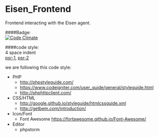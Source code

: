 # Eisen_Frontend
Frontend interacting with the Eisen agent.

####Badge:  
[![Code Climate](https://codeclimate.com/repos/56a62c2dd078df0fb201ebb9/badges/465da1a8c5e08ba742c3/gpa.svg)](https://codeclimate.com/repos/56a62c2dd078df0fb201ebb9/feed)

####code style:  
4 space indent  
[psr-1](http://www.php-fig.org/psr/psr-1/), [psr-2](http://www.php-fig.org/psr/psr-1/)

we are following this code style:  
- PHP  
  - http://phpstyleguide.com/
  - https://www.codeigniter.com/user_guide/general/styleguide.html
  - http://phphttpclient.com/
- CSS/HTML
  - http://google.github.io/styleguide/htmlcssguide.xml
  - http://getbem.com/introduction/
- Icon/Font
  - Font Awesome https://fortawesome.github.io/Font-Awesome/
- Editor
  - phpstorm
